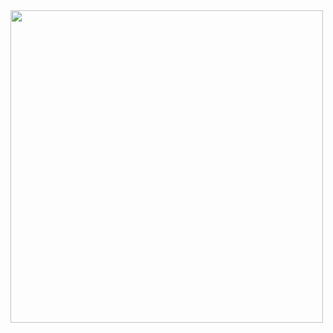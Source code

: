<img src="https://i1.sndcdn.com/artworks-Uz9a50v5tYRlOa7q-xfy74g-t500x500.jpg" height="500" border-radius="70%">


